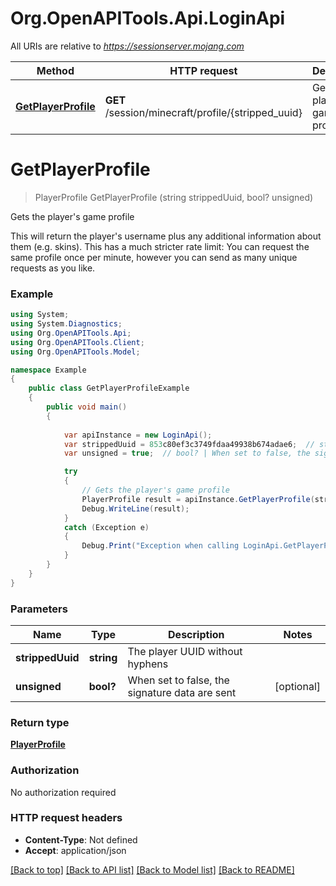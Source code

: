 # Org.OpenAPITools.Api.LoginApi

All URIs are relative to *https://sessionserver.mojang.com*

Method | HTTP request | Description
------------- | ------------- | -------------
[**GetPlayerProfile**](LoginApi.md#getplayerprofile) | **GET** /session/minecraft/profile/{stripped_uuid} | Gets the player&#39;s game profile


<a name="getplayerprofile"></a>
# **GetPlayerProfile**
> PlayerProfile GetPlayerProfile (string strippedUuid, bool? unsigned)

Gets the player's game profile

This will return the player's username plus any additional information about them (e.g. skins). This has a much stricter rate limit: You can request the same profile once per minute, however you can send as many unique requests as you like.

### Example
```csharp
using System;
using System.Diagnostics;
using Org.OpenAPITools.Api;
using Org.OpenAPITools.Client;
using Org.OpenAPITools.Model;

namespace Example
{
    public class GetPlayerProfileExample
    {
        public void main()
        {
            
            var apiInstance = new LoginApi();
            var strippedUuid = 853c80ef3c3749fdaa49938b674adae6;  // string | The player UUID without hyphens
            var unsigned = true;  // bool? | When set to false, the signature data are sent (optional) 

            try
            {
                // Gets the player's game profile
                PlayerProfile result = apiInstance.GetPlayerProfile(strippedUuid, unsigned);
                Debug.WriteLine(result);
            }
            catch (Exception e)
            {
                Debug.Print("Exception when calling LoginApi.GetPlayerProfile: " + e.Message );
            }
        }
    }
}
```

### Parameters

Name | Type | Description  | Notes
------------- | ------------- | ------------- | -------------
 **strippedUuid** | **string**| The player UUID without hyphens | 
 **unsigned** | **bool?**| When set to false, the signature data are sent | [optional] 

### Return type

[**PlayerProfile**](PlayerProfile.md)

### Authorization

No authorization required

### HTTP request headers

 - **Content-Type**: Not defined
 - **Accept**: application/json

[[Back to top]](#) [[Back to API list]](../README.md#documentation-for-api-endpoints) [[Back to Model list]](../README.md#documentation-for-models) [[Back to README]](../README.md)

